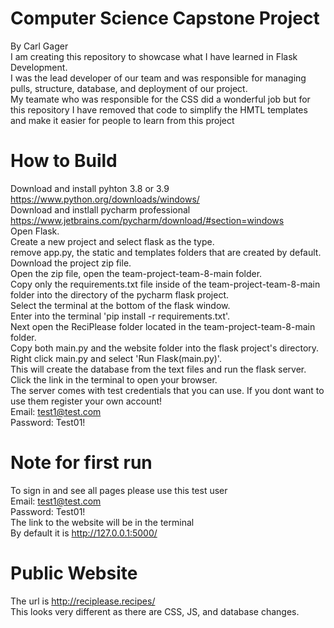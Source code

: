 # Computer Science Capstone Project
By Carl Gager <br>
I am creating this repository to showcase what I have learned in Flask Development.<br>
I was the lead developer of our team and was responsible for managing pulls, structure, database, and deployment of our project.<br>
My teamate who was responsible for the CSS did a wonderful job but for this repository I have removed that code to simplify the HMTL templates and make it easier for people to learn from this project<br>

# How to Build
Download and install pyhton 3.8 or 3.9<br>
https://www.python.org/downloads/windows/ <br>
Download and instlall pycharm professional <br> 
https://www.jetbrains.com/pycharm/download/#section=windows<br>
Open Flask. <br>
Create a new project and select flask as the type. <br>
remove app.py, the static and templates folders that are created by default. <br>
Download the project zip file.<br>
Open the zip file, open the team-project-team-8-main folder.<br>
Copy only the requirements.txt file inside of the team-project-team-8-main folder into the directory of the pycharm flask project.<br>
Select the terminal at the bottom of the flask window. <br>
Enter into the terminal 'pip install -r requirements.txt'.<br>
Next open the ReciPlease folder located in the team-project-team-8-main folder.<br>
Copy both main.py and the website folder into the flask project's directory.<br>
Right click main.py and select 'Run Flask(main.py)'.<br>
This will create the database from the text files and run the flask server.<br>
Click the link in the terminal to open your browser.<br>
The server comes with test credentials that you can use. If you dont want to use them register your own account!<br>
Email: test1@test.com<br>
Password: Test01!<br>

# Note for first run
To sign in and see all pages please use this test user <br>
Email: test1@test.com<br>
Password: Test01!<br>
The link to the website will be in the terminal<br>
By default it is http://127.0.0.1:5000/<br>

# Public Website
The url is http://reciplease.recipes/ <br>
This looks very different as there are CSS, JS, and database changes.
